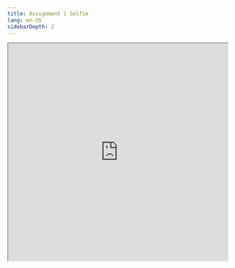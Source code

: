 ```yaml
---
title: Assignment 1 Selfie
lang: en-US
sidebarDepth: 2
---
```


<iframe src="https://note.itdtp.com/page.html" width="100%" height="500px">
</iframe>



